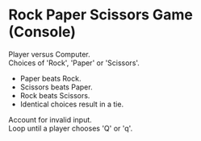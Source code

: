 # Rock Paper Scissors Game (Console)

Player versus Computer.  
Choices of 'Rock', 'Paper' or 'Scissors'.

- Paper beats Rock.
- Scissors beats Paper.
- Rock beats Scissors.
- Identical choices result in a tie.

Account for invalid input.  
Loop until a player chooses 'Q' or 'q'.
